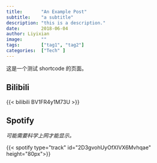 ```yaml
---
title:       "An Example Post"
subtitle:    "a subtitle"
description: "this is a description."
date:        2018-06-04
author: Liyixian
image:       ""
tags:        ["tag1", "tag2"]
categories:  ["Tech" ]
---
```


这是一个测试 shortcode 的页面。



## Bilibili

{{< bilibili BV1FR4y1M73U >}}



## Spotify

*可能需要科学上网才能显示。*

{{< spotify type="track" id="2D3gvohUyOfXIVX6Mvhqae" height="80px">}}
